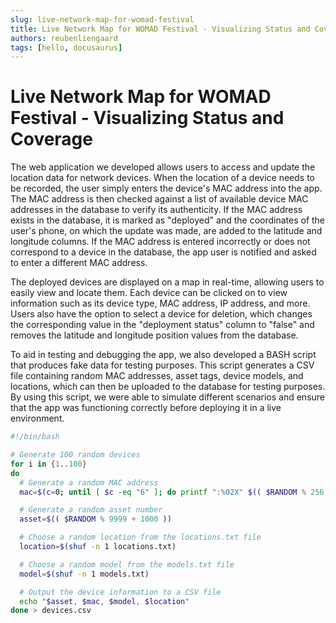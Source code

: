 ```yaml
---
slug: live-network-map-for-womad-festival
title: Live Network Map for WOMAD Festival - Visualizing Status and Coverage
authors: reubenliengaard
tags: [hello, docusaurus]
---
```


# Live Network Map for WOMAD Festival - Visualizing Status and Coverage

The web application we developed allows users to access and update the location data for network devices. When the location of a device needs to be recorded, the user simply enters the device's MAC address into the app. The MAC address is then checked against a list of available device MAC addresses in the database to verify its authenticity. If the MAC address exists in the database, it is marked as "deployed" and the coordinates of the user's phone, on which the update was made, are added to the latitude and longitude columns. If the MAC address is entered incorrectly or does not correspond to a device in the database, the app user is notified and asked to enter a different MAC address.

The deployed devices are displayed on a map in real-time, allowing users to easily view and locate them. Each device can be clicked on to view information such as its device type, MAC address, IP address, and more. Users also have the option to select a device for deletion, which changes the corresponding value in the "deployment status" column to "false" and removes the latitude and longitude position values from the database.

To aid in testing and debugging the app, we also developed a BASH script that produces fake data for testing purposes. This script generates a CSV file containing random MAC addresses, asset tags, device models, and locations, which can then be uploaded to the database for testing purposes. By using this script, we were able to simulate different scenarios and ensure that the app was functioning correctly before deploying it in a live environment.

``` bash
#!/bin/bash

# Generate 100 random devices
for i in {1..100}
do
  # Generate a random MAC address
  mac=$(c=0; until [ $c -eq "6" ]; do printf ":%02X" $(( $RANDOM % 256 )); let c=c+1; done | sed s/://)

  # Generate a random asset number
  asset=$(( $RANDOM % 9999 + 1000 ))

  # Choose a random location from the locations.txt file
  location=$(shuf -n 1 locations.txt)

  # Choose a random model from the models.txt file
  model=$(shuf -n 1 models.txt)

  # Output the device information to a CSV file
  echo "$asset, $mac, $model, $location"
done > devices.csv
```


